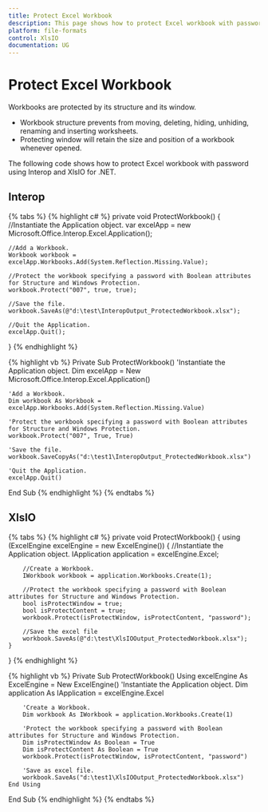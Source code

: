 ```yaml
---
title: Protect Excel Workbook
description: This page shows how to protect Excel workbook with password.
platform: file-formats
control: XlsIO
documentation: UG
---
```


# Protect Excel Workbook

Workbooks are protected by its structure and its window. 

* Workbook structure prevents from moving, deleting, hiding, unhiding, renaming and inserting worksheets. 
* Protecting window will retain the size and position of a workbook whenever opened.

The following code shows how to protect Excel workbook with password using Interop and XlsIO for .NET.

## Interop

{% tabs %}
{% highlight c# %}
private void ProtectWorkbook()
{
    //Instantiate the Application object.
    var excelApp = new Microsoft.Office.Interop.Excel.Application();

    //Add a Workbook.
    Workbook workbook = excelApp.Workbooks.Add(System.Reflection.Missing.Value);

    //Protect the workbook specifying a password with Boolean attributes for Structure and Windows Protection.
    workbook.Protect("007", true, true);

    //Save the file.
    workbook.SaveAs(@"d:\test\InteropOutput_ProtectedWorkbook.xlsx");

    //Quit the Application.
    excelApp.Quit();
}
{% endhighlight %}

{% highlight vb %}
Private Sub ProtectWorkbook()
    'Instantiate the Application object.
    Dim excelApp = New Microsoft.Office.Interop.Excel.Application()

    'Add a Workbook.
    Dim workbook As Workbook = excelApp.Workbooks.Add(System.Reflection.Missing.Value)

    'Protect the workbook specifying a password with Boolean attributes for Structure and Windows Protection.
    workbook.Protect("007", True, True)

    'Save the file.
    workbook.SaveCopyAs("d:\test1\InteropOutput_ProtectedWorkbook.xlsx")

    'Quit the Application.
    excelApp.Quit()
End Sub
{% endhighlight %}
{% endtabs %}

## XlsIO

{% tabs %}
{% highlight c# %}
private void ProtectWorkbook()
{
    using (ExcelEngine excelEngine = new ExcelEngine())
    {
        //Instantiate the Application object.
        IApplication application = excelEngine.Excel;

        //Create a Workbook.
        IWorkbook workbook = application.Workbooks.Create(1);

        //Protect the workbook specifying a password with Boolean attributes for Structure and Windows Protection.
        bool isProtectWindow = true;
        bool isProtectContent = true;
        workbook.Protect(isProtectWindow, isProtectContent, "password");

        //Save the excel file
        workbook.SaveAs(@"d:\test\XlsIOOutput_ProtectedWorkbook.xlsx");
    }
}
{% endhighlight %}

{% highlight vb %}
Private Sub ProtectWorkbook()
    Using excelEngine As ExcelEngine = New ExcelEngine()
        'Instantiate the Application object.
        Dim application As IApplication = excelEngine.Excel

        'Create a Workbook.
        Dim workbook As IWorkbook = application.Workbooks.Create(1)

        'Protect the workbook specifying a password with Boolean attributes for Structure and Windows Protection.
        Dim isProtectWindow As Boolean = True
        Dim isProtectContent As Boolean = True
        workbook.Protect(isProtectWindow, isProtectContent, "password")

        'Save as excel file.
        workbook.SaveAs("d:\test1\XlsIOOutput_ProtectedWorkbook.xlsx")
    End Using
End Sub
{% endhighlight %}
{% endtabs %}
